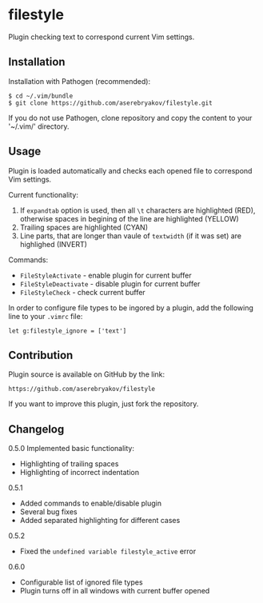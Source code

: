 filestyle
=========

Plugin checking text to correspond current Vim settings.

Installation
------------

Installation with Pathogen (recommended):

    $ cd ~/.vim/bundle
    $ git clone https://github.com/aserebryakov/filestyle.git

If you do not use Pathogen, clone repository and copy the content to
your '~/.vim/' directory.


Usage
-----

Plugin is loaded automatically and checks each opened file to correspond
Vim settings.

Current functionality:

1. If `expandtab` option is used, then all `\t` characters are highlighted (RED),
   otherwise spaces in begining of the line are highlighted (YELLOW)
2. Trailing spaces are highlighted (CYAN)
3. Line parts, that are longer than vaule of `textwidth` (if it was set)
   are highlighed (INVERT)

Commands:

  * `FileStyleActivate`   - enable plugin for current buffer
  * `FileStyleDeactivate` - disable plugin for current buffer
  * `FileStyleCheck`      - check current buffer

In order to configure file types to be ingored by a plugin, add the
following line to your `.vimrc` file:

    let g:filestyle_ignore = ['text']


Contribution
------------

Plugin source is available on GitHub by the link:

    https://github.com/aserebryakov/filestyle

If you want to improve this plugin, just fork the repository.


Changelog
---------

0.5.0 Implemented basic functionality:

* Highlighting of trailing spaces
* Highlighting of incorrect indentation

0.5.1

* Added commands to enable/disable plugin
* Several bug fixes
* Added separated highlighting for different cases

0.5.2

* Fixed the `undefined variable filestyle_active` error

0.6.0

* Configurable list of ignored file types
* Plugin turns off in all windows with current buffer opened
